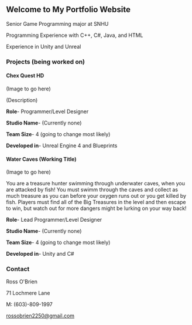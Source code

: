 ## Welcome to My Portfolio Website

Senior Game Programming major at SNHU

Programming Experience with C++, C#, Java, and HTML

Experience in Unity and Unreal

### Projects (being worked on)
#### Chex Quest HD

(Image to go here)

(Description)

**Role**- Programmer/Level Designer

**Studio Name**- (Currently none)

**Team Size**- 4 (going to change most likely)

**Developed in**- Unreal Engine 4 and Blueprints



#### Water Caves (Working Title)

(Image to go here)

You are a treasure hunter swimming through underwater caves, when you are attacked by fish! You must swimm through the caves and collect as much treasure as you can before your oxygen runs out or you get killed by fish. Players must find all of the Big Treasures in the level and then escape to win, but watch out for more dangers might be lurking on your way back!

**Role**- Lead Programmer/Level Designer

**Studio Name**- (Currently none)

**Team Size**- 4 (going to change most likely)

**Developed in**- Unity and C#


### Contact

Ross O'Brien

71 Lochmere Lane

M: (603)-809-1997

rossobrien2250@gmail.com
